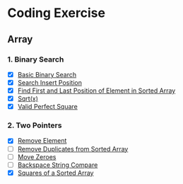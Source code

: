 # Coding Exercise #

## Array
### 1. Binary Search
   - [x] [Basic Binary Search](https://leetcode.cn/problems/binary-search/)
   - [x] [Search Insert Position](https://leetcode.cn/problems/search-insert-position/)
   - [x] [Find First and Last Position of Element in Sorted Array](https://leetcode.cn/problems/find-first-and-last-position-of-element-in-sorted-array/)
   - [x] [Sqrt(x)](https://leetcode.cn/problems/sqrtx/)
   - [x] [Valid Perfect Square](https://leetcode.cn/problems/valid-perfect-square/)
### 2. Two Pointers
   - [x] [Remove Element](https://leetcode.cn/problems/remove-element/)
   - [ ] [Remove Duplicates from Sorted Array](https://leetcode.cn/problems/remove-duplicates-from-sorted-array/)
   - [ ] [Move Zeroes](https://leetcode.cn/problems/move-zeroes/)
   - [ ] [Backspace String Compare](https://leetcode.cn/problems/backspace-string-compare/)
   - [x] [Squares of a Sorted Array](https://leetcode.cn/problems/squares-of-a-sorted-array/)